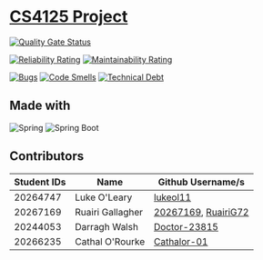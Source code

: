 # [CS4125 Project](https://github.com/lukeol11/CS4125-Group-Project)

[![Quality Gate Status](https://sonarcloud.io/api/project_badges/measure?project=lukeol11_CS4125-Group-Project&metric=alert_status)](https://sonarcloud.io/summary/new_code?id=lukeol11_CS4125-Group-Project)

[![Reliability Rating](https://sonarcloud.io/api/project_badges/measure?project=lukeol11_CS4125-Group-Project&metric=reliability_rating)](https://sonarcloud.io/summary/new_code?id=lukeol11_CS4125-Group-Project)
[![Maintainability Rating](https://sonarcloud.io/api/project_badges/measure?project=lukeol11_CS4125-Group-Project&metric=sqale_rating)](https://sonarcloud.io/summary/new_code?id=lukeol11_CS4125-Group-Project)

[![Bugs](https://sonarcloud.io/api/project_badges/measure?project=lukeol11_CS4125-Group-Project&metric=bugs)](https://sonarcloud.io/summary/new_code?id=lukeol11_CS4125-Group-Project)
[![Code Smells](https://sonarcloud.io/api/project_badges/measure?project=lukeol11_CS4125-Group-Project&metric=code_smells)](https://sonarcloud.io/summary/new_code?id=lukeol11_CS4125-Group-Project)
[![Technical Debt](https://sonarcloud.io/api/project_badges/measure?project=lukeol11_CS4125-Group-Project&metric=sqale_index)](https://sonarcloud.io/summary/new_code?id=lukeol11_CS4125-Group-Project)

## Made with

![Spring](https://img.shields.io/badge/Spring-6DB33F?style=for-the-badge&logo=spring&logoColor=white)
![Spring Boot](https://img.shields.io/badge/Spring_Boot-F2F4F9?style=for-the-badge&logo=spring-boot)

## Contributors

| Student IDs | Name             | Github Username/s                                                                  |
| ----------- | ---------------- | ---------------------------------------------------------------------------------- |
| 20264747    | Luke O'Leary     | [lukeol11](https://github.com/lukeol11)                                            |
| 20267169    | Ruairi Gallagher | [20267169](https://github.com/20267169), [RuairiG72](https://github.com/RuairiG72) |
| 20244053    | Darragh Walsh    | [Doctor-23815](https://github.com/Doctor-23815)                                    |
| 20266235    | Cathal O'Rourke  | [Cathalor-01](https://github.com/Cathalor-01)                                      |
